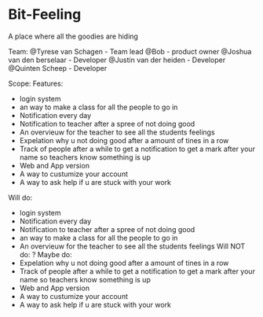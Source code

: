 # Bit-Feeling
A place where all the goodies are hiding

Team:
@Tyrese van Schagen - Team lead
@Bob - product owner
@Joshua van den berselaar - Developer
@Justin van der heiden - Developer
@Quinten Scheep - Developer

Scope:
Features:
- login system
- an way to make a class for all the people to go in
- Notification every day
- Notification to teacher after a spree of not doing good
- An overvieuw for the teacher to see all the students feelings
- Expelation why u not doing good after a amount of tines in a row
- Track of people after a while to get a notification to get a mark after your name so teachers know something is up
- Web and App version
- A way to custumize your account
- A way to ask help if u are stuck with your work

Will do:
- login system
- Notification every day
- Notification to teacher after a spree of not doing good
- an way to make a class for all the people to go in
- An overvieuw for the teacher to see all the students feelings
Will NOT do:
?
Maybe do:
- Expelation why u not doing good after a amount of tines in a row
- Track of people after a while to get a notification to get a mark after your name so teachers know something is up
- Web and App version
- A way to custumize your account
- A way to ask help if u are stuck with your work
